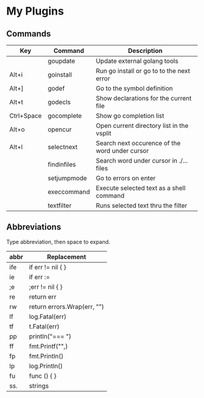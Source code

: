 # My Plugins

## Commands

| Key         | Command    | Description
|-------------|------------|------------------------------------------------|
|             | goupdate   | Update external golang tools                   |
| Alt+i       | goinstall  | Run go install or go to to the next error      |
| Alt+]       | godef      | Go to the symbol definition                    |
| Alt+t       | godecls    | Show declarations for the current file         |
| Ctrl+Space  | gocomplete | Show go completion list                        |
| Alt+o       | opencur    | Open current directory list in the vsplit      |
| Alt+l       | selectnext | Search next occurence of the word under cursor |
|             | findinfiles| Search word under cursor in ./... files        |
|             | setjumpmode| Go to errors on enter                          |
|             | execcommand| Execute selected text as a shell command       |
|             | textfilter | Runs selected text thru the filter             |

## Abbreviations

Type abbreviation, then space to expand.

| abbr | Replacement                    |
|------|--------------------------------|
|  ife | if err != nil {  }             |
|   ie | if err :=                      |
|   ;e | ;err != nil {  }               |
|   re | return err                     |
|   rw | return errors.Wrap(err, "")    |
|   lf | log.Fatal(err)                 |
|   tf | t.Fatal(err)                   |
|   pp | println("=== ")                |
|   ff | fmt.Printf("",)                |
|   fp | fmt.Println()                  |
|   lp | log.Println()                  |
|   fu | func () { }                    |
|  ss. | strings                        |
